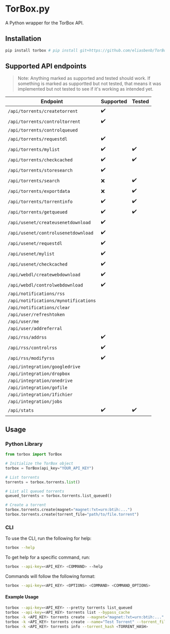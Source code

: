 # TorBox.py

A Python wrapper for the TorBox API.

## Installation

```bash
pip install torbox # pip install git+https://github.com/eliasbenb/TorBox.py.git # for the bleeding edge version
```

## Supported API endpoints

> Note: Anything marked as supported and tested should work. If something is marked as supportted but not tested, that means it was implemented but not tested to see if it's working as intended yet.

| Endpoint                             | Supported | Tested |
| ------------------------------------ | --------- | ------ |
| `/api/torrents/createtorrent`        | ✔️         |        |
| `/api/torrents/controltorrent`       | ✔️         |        |
| `/api/torrents/controlqueued`        |           |        |
| `/api/torrents/requestdl`            | ✔️         |        |
| `/api/torrents/mylist`               | ✔️         | ✔️      |
| `/api/torrents/checkcached`          | ✔️         | ✔️      |
| `/api/torrents/storesearch`          | ✔️         |        |
| `/api/torrents/search`               | ❌         | ✔️      |
| `/api/torrents/exportdata`           | ❌         | ✔️      |
| `/api/torrents/torrentinfo`          | ✔️         | ✔️      |
| `/api/torrents/getqueued`            | ✔️         | ✔️      |
| `/api/usenet/createusenetdownload`   | ✔️         |        |
| `/api/usenet/controlusenetdownload`  | ✔️         |        |
| `/api/usenet/requestdl`              | ✔️         |        |
| `/api/usenet/mylist`                 | ✔️         |        |
| `/api/usenet/checkcached`            | ✔️         |        |
| `/api/webdl/createwebdownload`       | ✔️         |        |
| `/api/webdl/controlwebdownload`      | ✔️         |        |
| `/api/notifications/rss`             |           |        |
| `/api/notifications/mynotifications` |           |        |
| `/api/notifications/clear`           |           |        |
| `/api/user/refreshtoken`             |           |        |
| `/api/user/me`                       |           |        |
| `/api/user/addreferral`              |           |        |
| `/api/rss/addrss`                    | ✔️         |        |
| `/api/rss/controlrss`                | ✔️         |        |
| `/api/rss/modifyrss`                 | ✔️         |        |
| `/api/integration/googledrive`       |           |        |
| `/api/integration/dropbox`           |           |        |
| `/api/integration/onedrive`          |           |        |
| `/api/integration/gofile`            |           |        |
| `/api/integration/1fichier`          |           |        |
| `/api/integration/jobs`              |           |        |
| `/api/stats`                         | ✔️         | ✔️      |

## Usage

### Python Library

```python
from torbox import TorBox

# Initialize the TorBox object
torbox = TorBox(api_key="YOUR_API_KEY")

# List torrents
torrents = torbox.torrents.list()

# List all queued torrents
queued_torrents = torbox.torrents.list_queued()

# Create a torrent
torbox.torrents.create(magnet="magnet:?xt=urn:btih:...")
torbox.torrents.create(torrent_file="path/to/file.torrent")
```

### CLI

To use the CLI, run the following for help:

```bash
torbox --help
```

To get help for a specific command, run:

```bash
torbox --api-key=<API_KEY> <COMMAND> --help
```

Commands will follow the following format:

```bash
torbox --api-key=<API_KEY> <OPTIONS> <COMMAND> <COMMAND_OPTIONS>
```

#### Example Usage

```bash
torbox --api-key=<API_KEY> --pretty torrents list_queued
torbox --api-key=<API_KEY> torrents list --bypass_cache
torbox -k <API_KEY> torrents create --magnet="magnet:?xt=urn:btih:..."
torbox -k <API_KEY> torrents create --name="Test Torrent" --torrent_file="path/to/test.torrent"
torbox -k <API_KEY> torrents info --torrent_hash <TORRENT_HASH>
```
